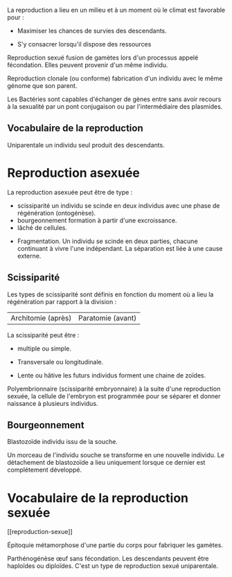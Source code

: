 
La reproduction a lieu en un milieu et à un moment où le climat est
favorable pour :

-   Maximiser les chances de survies des descendants.

-   S'y consacrer lorsqu'il dispose des ressources

Reproduction sexué fusion de gamètes lors d'un processus appelé
fécondation. Elles peuvent provenir d'un même individu.

Reproduction clonale (ou conforme) fabrication d'un individu avec le
même génome que son parent.

Les Bactéries sont capables d'échanger de gènes entre sans avoir recours
à la sexualité par un pont conjugaison ou par l'intermédiaire des
plasmides.

## Vocabulaire de la reproduction 


Uniparentale un individu seul produit des descendants.

# Reproduction asexuée

La reproduction asexuée peut être de type :

* scissiparité un individu se scinde en deux individus avec une phase de régénération (ontogénèse).
* bourgeonnement formation à partir d'une excroissance.
* lâché de cellules.

-   Fragmentation. Un individu se scinde en deux parties, chacune
    continuant à vivre l'une indépendant. La séparation est liée à une
    cause externe.

## Scissiparité

Les types de scissiparité sont définis en fonction du moment où a lieu
la régénération par rapport à la division :

|                    |                   |
|--------------------|-------------------|
| Architomie (après) | Paratomie (avant) |

La scissiparité peut être :

-   multiple ou simple.

-   Transversale ou longitudinale.

-   Lente ou hâtive les futurs individus forment une chaine de zoïdes.

Polyembrionnaire (scissiparité embryonnaire) à la suite d'une
reproduction sexuée, la cellule de l'embryon est programmée pour se
séparer et donner naissance à plusieurs individus.

## Bourgeonnement

Blastozoïde individu issu de la souche.

Un morceau de l'individu souche se transforme en une nouvelle individu.
Le détachement de blastozoïde a lieu uniquement lorsque ce dernier est
complétement développé.

# Vocabulaire de la reproduction sexuée
[[reproduction-sexue]]

Épitoquie métamorphose d'une partie du corps pour fabriquer les gamètes.

Parthénogénèse œuf sans fécondation. Les descendants peuvent être
haploïdes ou diploïdes. C'est un type de reproduction sexué
uniparentale.
